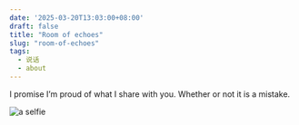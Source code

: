 ```yaml
---
date: '2025-03-20T13:03:00+08:00'
draft: false
title: "Room of echoes"
slug: "room-of-echoes"
tags:
  - 说话
  - about
---
```


I promise I’m proud of what I share with you. Whether or not it is a mistake.

![a selfie](https://pic.imgdd.cc/item/67dba517218de299ca935ccb.jpg)
